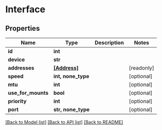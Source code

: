 # Interface


## Properties

Name | Type | Description | Notes
------------ | ------------- | ------------- | -------------
**id** | **int** |  | 
**device** | **str** |  | 
**addresses** | [**[Address]**](Address.md) |  | [readonly] 
**speed** | **int, none_type** |  | [optional] 
**mtu** | **int** |  | [optional] 
**use_for_mounts** | **bool** |  | [optional] 
**priority** | **int** |  | [optional] 
**port** | **str, none_type** |  | [optional] 

[[Back to Model list]](../README.md#models) [[Back to API list]](../README.md#api-endpoints) [[Back to README]](../README.md)


